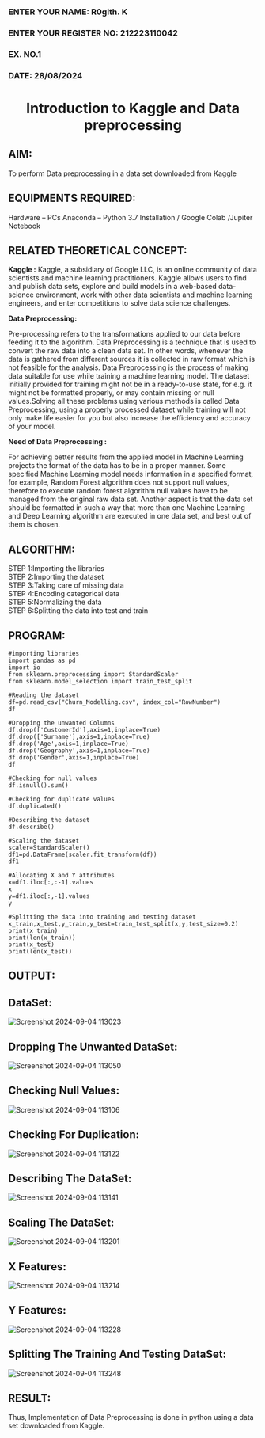 <H3>ENTER YOUR NAME: R0gith. K</H3>
<H3>ENTER YOUR REGISTER NO: 212223110042</H3>
<H3>EX. NO.1</H3>
<H3>DATE: 28/08/2024</H3>
<H1 ALIGN =CENTER> Introduction to Kaggle and Data preprocessing</H1>

## AIM:

To perform Data preprocessing in a data set downloaded from Kaggle

## EQUIPMENTS REQUIRED:
Hardware – PCs
Anaconda – Python 3.7 Installation / Google Colab /Jupiter Notebook

## RELATED THEORETICAL CONCEPT:

**Kaggle :**
Kaggle, a subsidiary of Google LLC, is an online community of data scientists and machine learning practitioners. Kaggle allows users to find and publish data sets, explore and build models in a web-based data-science environment, work with other data scientists and machine learning engineers, and enter competitions to solve data science challenges.

**Data Preprocessing:**

Pre-processing refers to the transformations applied to our data before feeding it to the algorithm. Data Preprocessing is a technique that is used to convert the raw data into a clean data set. In other words, whenever the data is gathered from different sources it is collected in raw format which is not feasible for the analysis.
Data Preprocessing is the process of making data suitable for use while training a machine learning model. The dataset initially provided for training might not be in a ready-to-use state, for e.g. it might not be formatted properly, or may contain missing or null values.Solving all these problems using various methods is called Data Preprocessing, using a properly processed dataset while training will not only make life easier for you but also increase the efficiency and accuracy of your model.

**Need of Data Preprocessing :**

For achieving better results from the applied model in Machine Learning projects the format of the data has to be in a proper manner. Some specified Machine Learning model needs information in a specified format, for example, Random Forest algorithm does not support null values, therefore to execute random forest algorithm null values have to be managed from the original raw data set.
Another aspect is that the data set should be formatted in such a way that more than one Machine Learning and Deep Learning algorithm are executed in one data set, and best out of them is chosen.


## ALGORITHM:
STEP 1:Importing the libraries<BR>
STEP 2:Importing the dataset<BR>
STEP 3:Taking care of missing data<BR>
STEP 4:Encoding categorical data<BR>
STEP 5:Normalizing the data<BR>
STEP 6:Splitting the data into test and train<BR>

##  PROGRAM:
```
#importing libraries
import pandas as pd
import io
from sklearn.preprocessing import StandardScaler
from sklearn.model_selection import train_test_split

#Reading the dataset
df=pd.read_csv("Churn_Modelling.csv", index_col="RowNumber")
df

#Dropping the unwanted Columns
df.drop(['CustomerId'],axis=1,inplace=True)
df.drop(['Surname'],axis=1,inplace=True)
df.drop('Age',axis=1,inplace=True)
df.drop('Geography',axis=1,inplace=True)
df.drop('Gender',axis=1,inplace=True)
df

#Checking for null values
df.isnull().sum()

#Checking for duplicate values
df.duplicated()

#Describing the dataset
df.describe()

#Scaling the dataset
scaler=StandardScaler()
df1=pd.DataFrame(scaler.fit_transform(df))
df1

#Allocating X and Y attributes
x=df1.iloc[:,:-1].values
x
y=df1.iloc[:,-1].values
y

#Splitting the data into training and testing dataset
x_train,x_test,y_train,y_test=train_test_split(x,y,test_size=0.2)
print(x_train)
print(len(x_train))
print(x_test)
print(len(x_test))
```


## OUTPUT:
## DataSet:
![Screenshot 2024-09-04 113023](https://github.com/user-attachments/assets/57ad8f3a-556d-4bf5-b30d-83efa3d388c6)


## Dropping The Unwanted DataSet:
![Screenshot 2024-09-04 113050](https://github.com/user-attachments/assets/fe352783-c6d0-4ec3-98f8-89e013e2bca7)


## Checking Null Values:
![Screenshot 2024-09-04 113106](https://github.com/user-attachments/assets/76d84bd9-1ac0-4637-b3c5-162a280a24a2)


## Checking For Duplication:
![Screenshot 2024-09-04 113122](https://github.com/user-attachments/assets/0fb3a7ed-1e85-4515-8ca7-f0416fd82052)


## Describing The DataSet:
![Screenshot 2024-09-04 113141](https://github.com/user-attachments/assets/8e16722c-ab29-408a-96a8-45f9c9a91fc5)


## Scaling The DataSet:
![Screenshot 2024-09-04 113201](https://github.com/user-attachments/assets/dc688e2b-b7b5-4264-b5ea-56fbcf3c8274)


## X Features:
![Screenshot 2024-09-04 113214](https://github.com/user-attachments/assets/951bfbc5-748c-42b7-973d-180578902c82)


## Y Features:
![Screenshot 2024-09-04 113228](https://github.com/user-attachments/assets/3ddae6bb-30ce-4702-94f8-66f0858ab31f)


## Splitting The Training And Testing DataSet:
![Screenshot 2024-09-04 113248](https://github.com/user-attachments/assets/286e603b-52b4-4dd8-b701-34716003f761)




## RESULT:
Thus, Implementation of Data Preprocessing is done in python  using a data set downloaded from Kaggle.
